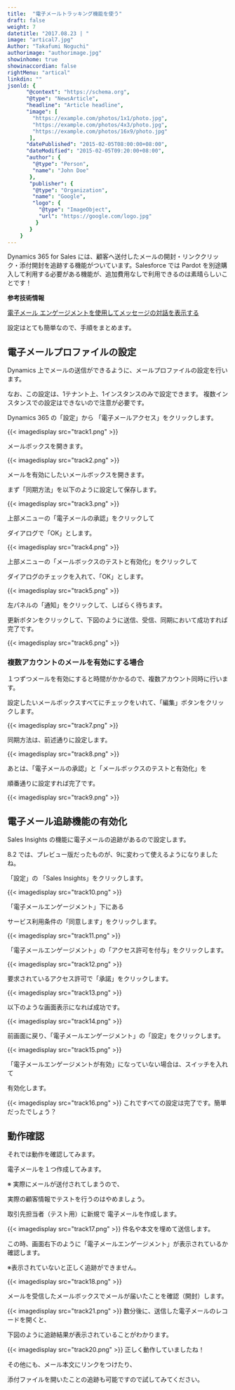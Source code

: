 ```yaml
---
title:  "電子メールトラッキング機能を使う"
draft: false
weight: 7
datetitle: "2017.08.23 | "
image: "artical7.jpg"
Author: "Takafumi Noguchi"
authorimage: "authorimage.jpg"
showinhome: true
showinaccordian: false
rightMenu: "artical"
linkdin: ""
jsonld: {
      "@context": "https://schema.org",
      "@type": "NewsArticle",
      "headline": "Article headline",
      "image": [
        "https://example.com/photos/1x1/photo.jpg",
        "https://example.com/photos/4x3/photo.jpg",
        "https://example.com/photos/16x9/photo.jpg"
       ],
      "datePublished": "2015-02-05T08:00:00+08:00",
      "dateModified": "2015-02-05T09:20:00+08:00",
      "author": {
        "@type": "Person",
        "name": "John Doe"
       },
       "publisher": {
        "@type": "Organization",
        "name": "Google",
        "logo": {
          "@type": "ImageObject",
          "url": "https://google.com/logo.jpg"
         }
       }
    }
---
```

<!-- Intro  -->
Dynamics 365 for Sales には、顧客へ送付したメールの開封・リンククリック・添付開封を追跡する機能がついています。Salesforce では Pardot を別途購入して利用する必要がある機能が、追加費用なしで利用できるのは素晴らしいことです！

**参考技術情報**

[電子メール エンゲージメントを使用してメッセージの対話を表示する](https://docs.microsoft.com/ja-jp/dynamics365/ai/sales/email-engagement)

設定はとても簡単なので、手順をまとめます。

## 電子メールプロファイルの設定
Dynamics 上でメールの送信ができるように、メールプロファイルの設定を行います。

なお、この設定は、1テナント上、1インスタンスのみで設定できます。
複数インスタンスでの設定はできないので注意が必要です。

Dynamics 365 の「設定」から 「電子メールアクセス」をクリックします。
<!-- Image= track1.png -->
{{< imagedisplay src="track1.png" >}}

メールボックスを開きます。
<!-- Image= track2.png -->
{{< imagedisplay src="track2.png" >}}

メールを有効にしたいメールボックスを開きます。

まず「同期方法」を以下のように設定して保存します。
<!-- Image= track3.png -->
{{< imagedisplay src="track3.png" >}}

上部メニューの「電子メールの承認」をクリックして

ダイアログで「OK」とします。
<!-- Image= track4.png -->
{{< imagedisplay src="track4.png" >}}

上部メニューの「メールボックスのテストと有効化」をクリックして

ダイアログのチェックを入れて、「OK」とします。
<!-- Image= track5.png -->
{{< imagedisplay src="track5.png" >}}

左パネルの「通知」をクリックして、しばらく待ちます。

更新ボタンをクリックして、下図のように送信、受信、同期において成功すれば完了です。
<!-- Image= track6.png -->
{{< imagedisplay src="track6.png" >}}

### 複数アカウントのメールを有効にする場合
１つずつメールを有効にすると時間がかかるので、複数アカウント同時に行います。

設定したいメールボックスすべてにチェックをいれて、「編集」ボタンをクリックします。
<!-- Image= track7.png -->
{{< imagedisplay src="track7.png" >}}

同期方法は、前述通りに設定します。
<!-- Image= track8.png -->
{{< imagedisplay src="track8.png" >}}

あとは、「電子メールの承認」と「メールボックスのテストと有効化」を

順番通りに設定すれば完了です。
<!-- Image= track9.png -->
{{< imagedisplay src="track9.png" >}}


## 電子メール追跡機能の有効化
Sales Insights の機能に電子メールの追跡があるので設定します。

8.2 では、プレビュー版だったものが、9に変わって使えるようになりましたね。


「設定」の 「Sales Insights」をクリックします。
<!-- Image= track10.png -->
{{< imagedisplay src="track10.png" >}}

「電子メールエンゲージメント」下にある 

サービス利用条件の「同意します」をクリックします。
<!-- Image= track11.png -->
{{< imagedisplay src="track11.png" >}}

「電子メールエンゲージメント」の「アクセス許可を付与」をクリックします。
<!-- Image= track12.png -->
{{< imagedisplay src="track12.png" >}}

要求されているアクセス許可で「承諾」をクリックします。
<!-- Image= track13.png -->
{{< imagedisplay src="track13.png" >}}

以下のような画面表示になれば成功です。
<!-- Image= track14.png -->
{{< imagedisplay src="track14.png" >}}

前画面に戻り、「電子メールエンゲージメント」の「設定」をクリックします。
<!-- Image= track15.png -->
{{< imagedisplay src="track15.png" >}}

「電子メールエンゲージメントが有効」になっていない場合は、スイッチを入れて

有効化します。
<!-- Image= track16.png -->
{{< imagedisplay src="track16.png" >}}
これですべての設定は完了です。簡単だったでしょう？

## 動作確認
それでは動作を確認してみます。

電子メールを１つ作成してみます。

 

※ 実際にメールが送付されてしまうので、

実際の顧客情報でテストを行うのはやめましょう。

 

取引先担当者（テスト用）に新規で 電子メールを作成します。
<!-- Image= track17.png -->
{{< imagedisplay src="track17.png" >}}
件名や本文を埋めて送信します。

この時、画面右下のように「電子メールエンゲージメント」が表示されているか確認します。

※表示されていないと正しく追跡ができません。
<!-- Image= track18.png -->
{{< imagedisplay src="track18.png" >}}

メールを受信したメールボックスでメールが届いたことを確認（開封）します。
<!-- Image= track21.png -->
{{< imagedisplay src="track21.png" >}}
数分後に、送信した電子メールのレコードを開くと、

下図のように追跡結果が表示されていることがわかります。
<!-- Image= track20.png -->
{{< imagedisplay src="track20.png" >}}
正しく動作していましたね！

 

その他にも、メール本文にリンクをつけたり、

添付ファイルを開いたことの追跡も可能ですので試してみてください。